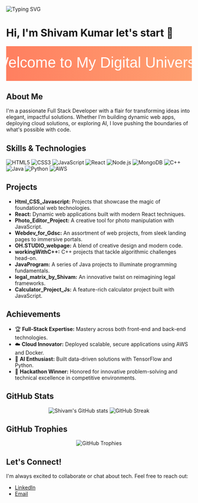 <!-- Dynamic Typing Effect -->
![Typing SVG](https://readme-typing-svg.herokuapp.com?lines=Welcome+to+My+Digital+Universe!;I'm+Shivam+Kumar;Transforming+ideas+into+code;Let's+Build+the+Future!&center=true&width=800&height=100)

# Hi, I'm Shivam Kumar let's start 👋

<!-- Animated SVG Banner -->
<div align="center">
  <svg width="800" height="150" xmlns="http://www.w3.org/2000/svg">
    <defs>
      <linearGradient id="gradient" x1="0%" y1="0%" x2="100%" y2="0%">
        <stop offset="0%" stop-color="#ff7e5f">
          <animate attributeName="stop-color" values="#ff7e5f;#feb47b;#ff7e5f" dur="4s" repeatCount="indefinite"/>
        </stop>
        <stop offset="100%" stop-color="#feb47b">
          <animate attributeName="stop-color" values="#feb47b;#ff7e5f;#feb47b" dur="4s" repeatCount="indefinite"/>
        </stop>
      </linearGradient>
    </defs>
    <rect width="800" height="150" fill="url(#gradient)"/>
    <text x="50%" y="50%" dominant-baseline="middle" text-anchor="middle" font-size="40" fill="#fff" font-family="Arial, sans-serif">
      Welcome to My Digital Universe
    </text>
  </svg>
</div>

## About Me
I'm a passionate Full Stack Developer with a flair for transforming ideas into elegant, impactful solutions. Whether I'm building dynamic web apps, deploying cloud solutions, or exploring AI, I love pushing the boundaries of what's possible with code.

## Skills & Technologies
<div>
  <img src="https://img.shields.io/badge/-HTML5-E34F26?style=for-the-badge&logo=html5&logoColor=white" alt="HTML5">
  <img src="https://img.shields.io/badge/-CSS3-1572B6?style=for-the-badge&logo=css3" alt="CSS3">
  <img src="https://img.shields.io/badge/-JavaScript-F7DF1E?style=for-the-badge&logo=javascript&logoColor=black" alt="JavaScript">
  <img src="https://img.shields.io/badge/-React-61DAFB?style=for-the-badge&logo=react" alt="React">
  <img src="https://img.shields.io/badge/-Node.js-339933?style=for-the-badge&logo=node-dot-js" alt="Node.js">
  <img src="https://img.shields.io/badge/-MongoDB-47A248?style=for-the-badge&logo=mongodb" alt="MongoDB">
  <img src="https://img.shields.io/badge/-C++-00599C?style=for-the-badge&logo=cplusplus" alt="C++">
  <img src="https://img.shields.io/badge/-Java-007396?style=for-the-badge&logo=java" alt="Java">
  <img src="https://img.shields.io/badge/-Python-3776AB?style=for-the-badge&logo=python" alt="Python">
  <img src="https://img.shields.io/badge/-AWS-232F3E?style=for-the-badge&logo=amazon-aws" alt="AWS">
</div>

## Projects
- **Html_CSS_Javascript:** Projects that showcase the magic of foundational web technologies.
- **React:** Dynamic web applications built with modern React techniques.
- **Photo_Editor_Project:** A creative tool for photo manipulation with JavaScript.
- **Webdev_for_Gdsc:** An assortment of web projects, from sleek landing pages to immersive portals.
- **OH.STUDIO_webpage:** A blend of creative design and modern code.
- **workingWithC++:** C++ projects that tackle algorithmic challenges head-on.
- **JavaProgram:** A series of Java projects to illuminate programming fundamentals.
- **legal_matrix_by_Shivam:** An innovative twist on reimagining legal frameworks.
- **Calculator_Project_Js:** A feature-rich calculator project built with JavaScript.

## Achievements
- 🏆 **Full-Stack Expertise:** Mastery across both front-end and back-end technologies.
- ☁️ **Cloud Innovator:** Deployed scalable, secure applications using AWS and Docker.
- 🤖 **AI Enthusiast:** Built data-driven solutions with TensorFlow and Python.
- 🥇 **Hackathon Winner:** Honored for innovative problem-solving and technical excellence in competitive environments.

## GitHub Stats
<div align="center">
  <img src="https://github-readme-stats.vercel.app/api?username=Shivam-kumar-3198&show_icons=true&theme=dark" alt="Shivam's GitHub stats">
  <img src="https://github-readme-streak-stats.herokuapp.com/?user=Shivam-kumar-3198&theme=dark" alt="GitHub Streak">
</div>

## GitHub Trophies
<div align="center">
  <img src="https://github-profile-trophy.vercel.app/?username=Shivam-kumar-3198" alt="GitHub Trophies">
</div>

## Let's Connect!
I'm always excited to collaborate or chat about tech. Feel free to reach out:
- [LinkedIn]([https://www.linkedin.com/in/shivam](https://www.linkedin.com/in/shivam-kumar-49b414279))
- [Email](mailto:thisisshivamkumar8840@gmail.com)
